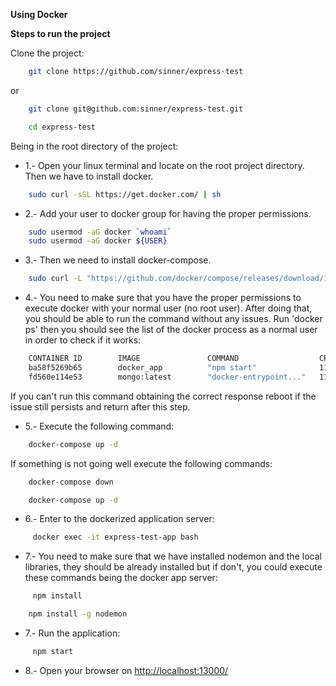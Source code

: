**Using Docker**
 
**Steps to run the project**

Clone the project:

```sh
    git clone https://github.com/sinner/express-test
```

or

```sh
    git clone git@github.com:sinner/express-test.git
```

```sh
    cd express-test
```

Being in the root directory of the project:

- 1.- Open your linux terminal and locate on the root project directory. Then we have to install docker.

```sh
    sudo curl -sSL https://get.docker.com/ | sh
```

- 2.- Add your user to docker group for having the proper permissions.

```sh
    sudo usermod -aG docker `whoami`
    sudo usermod -aG docker ${USER}
```

- 3.- Then we need to install docker-compose.

```sh
    sudo curl -L "https://github.com/docker/compose/releases/download/1.11.2/docker-compose-$(uname -s)-$(uname -m)" -o /usr/local/bin/docker-compose
```

- 4.- You need to make sure that you have the proper permissions to execute docker with your normal user (no root user). After doing that, you should be able to run the command without any issues. Run 'docker ps' then you should see the list of the docker process as a normal user in order to check if it works:

```sh 
    CONTAINER ID        IMAGE               COMMAND                  CREATED             STATUS                          PORTS                                  NAMES
    ba58f5269b65        docker_app          "npm start"              11 minutes ago      Up 11 minutes                                                          express-test-app
    fd560e114e53        mongo:latest        "docker-entrypoint..."   11 minutes ago      Up 11 minutes                   0.0.0.0:27017-27018->27017-27018/tcp   mongodb-test-app
```

If you can't run this command obtaining the correct response reboot if the issue still persists and return after this step. 

- 5.- Execute the following command:

```sh
    docker-compose up -d
```

If something is not going well execute the following commands:

```sh
    docker-compose down
```

```sh
    docker-compose up -d
```

- 6.- Enter to the dockerized application server:

```sh
     docker exec -it express-test-app bash
```

- 7.- You need to make sure that we have installed nodemon and the local libraries, they should be already installed but if don't, you could execute these commands being the docker app server: 

```sh
     npm install
```

```sh
    npm install -g nodemon
```

- 7.- Run the application:

```sh
     npm start
```

- 8.- Open your browser on [http://localhost:13000/](http://localhost:13000/)